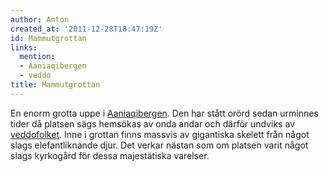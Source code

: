 ```yaml
---
author: Anton
created_at: '2011-12-28T18:47:19Z'
id: Mammutgrottan
links:
  mention:
  - Aaniaqibergen
  - veddo
title: Mammutgrottan
---
```


En enorm grotta uppe i [Aaniaqibergen]. Den har stått orörd sedan urminnes tider då platsen sägs
hemsökas av onda andar och därför undviks av [veddofolket]. Inne i grottan finns massvis av
gigantiska skelett från något slags elefantliknande djur. Det verkar nästan som om platsen varit
något slags kyrkogård för dessa majestätiska varelser.

  [Aaniaqibergen]: Aaniaqibergen
  [veddofolket]: veddo
